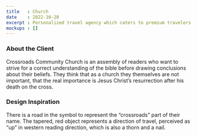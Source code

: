 ```yaml
---
title   : Church
date    : 2022-10-28
excerpt : Personalized travel agency which caters to premium travelers uses whimsy and fun to set up favorable expectations.
mockups : [] 
---
```


### About the Client

Crossroads Community Church is an assembly of readers who want to strive for a correct understanding of the bible before drawing conclusions about their beliefs. They think that as a church they themselves are not important, that the real importance is Jesus Christ’s resurrection after his death on the cross.

### Design Inspiration

There is a road in the symbol to represent the “crossroads” part of their name. The tapered, red object represents a direction of travel, perceived as “up” in western reading direction, which is also a thorn and a nail.
